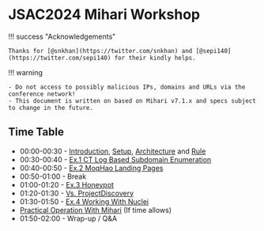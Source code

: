 # JSAC2024 Mihari Workshop

!!! success "Acknowledgements"

    Thanks for [@snkhan](https://twitter.com/snkhan) and [@sepi140](https://twitter.com/sepi140) for their kindly helps.

!!! warning

    - Do not access to possibly malicious IPs, domains and URLs via the conference network!
    - This document is written on based on Mihari v7.1.x and specs subject to change in the future.

## Time Table

- 00:00-00:30 - [Introduction](./introduction.md), [Setup](./setup.md), [Architecture](./architecture.md) and [Rule](./rule.md)
- 00:30-00:40 - [Ex.1 CT Log Based Subdomain Enumeration](./exercises/subdomain_enumeration.md)
- 00:40-00:50 - [Ex.2 MoqHao Landing Pages](./exercises/moqhao.md)
- 00:50-01:00 - Break
- 01:00-01:20 - [Ex.3 Honeypot](./exercises/honeypot.md)
- 01:20-01:30 - [Vs. ProjectDiscovery](./vs_project_discovery.md)
- 01:30-01:50 - [Ex.4 Working With Nuclei](./exercises/nuclei.md)
- [Practical Operation With Mihari](./operation.md) (If time allows)
- 01:50-02:00 - Wrap-up / Q&A
